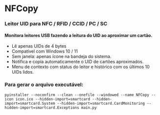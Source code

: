 # NFCopy
### Leitor UID para NFC / RFID / CCID / PC / SC
#### Monitora leitores USB fazendo a leitura do UID ao aproximar um cartão.

- Lê apenas UIDs de 4 bytes
- Compatível com Windows 10 / 11
- Sem janela: apenas ícone na bandeja do sistema.
- Notifica e copia automaticamente o UID de cartões aproximados.
- Menu de contexto com status do leitor e histórico com os últimos 10 UIDs lidos.

### Para gerar o arquivo executável:
```
pyinstaller --noconfirm --clean --onefile --windowed --name NFCopy --icon icon.ico --hidden-import=smartcard --hidden-import=smartcard.System --hidden-import=smartcard.CardMonitoring --hidden-import=smartcard.Exceptions main.py
```